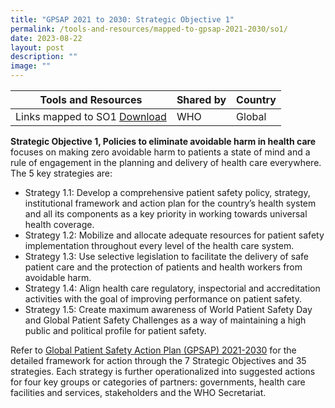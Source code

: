 ```yaml
---
title: "GPSAP 2021 to 2030: Strategic Objective 1"
permalink: /tools-and-resources/mapped-to-gpsap-2021-2030/so1/
date: 2023-08-22
layout: post
description: ""
image: ""
---
```

| Tools and Resources | Shared by | Country |
| -------- | -------- | -------- |
|Links mapped to SO1 [Download](/files/gkpslinka01-20232406.pdf) | WHO     | Global     |

**Strategic Objective 1, Policies to
eliminate avoidable
harm in health care**  focuses on making zero avoidable harm to patients a state of mind and a rule of engagement in the planning and delivery of health care everywhere. The 5 key strategies are:

* Strategy 1.1: Develop a comprehensive patient safety policy, strategy, institutional framework and action plan for the country’s health system and all its components as a key priority in working towards universal health coverage.
* Strategy 1.2: Mobilize and allocate adequate resources for patient safety implementation throughout every level of the health care system.
* Strategy 1.3: Use selective legislation to facilitate the delivery of safe patient care and the protection of patients and health workers from avoidable harm.
* Strategy 1.4: Align health care regulatory, inspectorial and accreditation activities with the goal of improving performance on patient safety.
* Strategy 1.5: Create maximum awareness of World Patient Safety Day and Global Patient Safety Challenges as a way of maintaining a high public and political profile for patient safety.

Refer to [Global Patient Safety Action Plan (GPSAP) 2021-2030](https://www.who.int/teams/integrated-health-services/patient-safety/policy/global-patient-safety-action-plan) for the detailed framework for action through the 7 Strategic Objectives and 35 strategies. Each strategy is further operationalized into suggested actions for four key groups or categories of partners: governments, health care facilities and services, stakeholders and the WHO Secretariat.